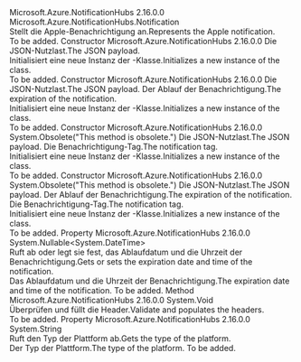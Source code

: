 <Type Name="AppleNotification" FullName="Microsoft.Azure.NotificationHubs.AppleNotification">
  <TypeSignature Language="C#" Value="public sealed class AppleNotification : Microsoft.Azure.NotificationHubs.Notification" />
  <TypeSignature Language="ILAsm" Value=".class public auto ansi sealed beforefieldinit AppleNotification extends Microsoft.Azure.NotificationHubs.Notification" />
  <TypeSignature Language="DocId" Value="T:Microsoft.Azure.NotificationHubs.AppleNotification" />
  <TypeSignature Language="VB.NET" Value="Public NotInheritable Class AppleNotification&#xA;Inherits Notification" />
  <TypeSignature Language="F#" Value="type AppleNotification = class&#xA;    inherit Notification" />
  <AssemblyInfo>
    <AssemblyName>Microsoft.Azure.NotificationHubs</AssemblyName>
    <AssemblyVersion>2.16.0.0</AssemblyVersion>
  </AssemblyInfo>
  <Base>
    <BaseTypeName>Microsoft.Azure.NotificationHubs.Notification</BaseTypeName>
  </Base>
  <Interfaces></Interfaces>
  <Docs>
    <summary><span data-ttu-id="6bba3-101">Stellt die Apple-Benachrichtigung an.</span><span class="sxs-lookup"><span data-stu-id="6bba3-101">Represents the Apple notification.</span></span></summary>
    <remarks>To be added.</remarks>
  </Docs>
  <Members>
    <Member MemberName=".ctor">
      <MemberSignature Language="C#" Value="public AppleNotification (string jsonPayload);" />
      <MemberSignature Language="ILAsm" Value=".method public hidebysig specialname rtspecialname instance void .ctor(string jsonPayload) cil managed" />
      <MemberSignature Language="DocId" Value="M:Microsoft.Azure.NotificationHubs.AppleNotification.#ctor(System.String)" />
      <MemberSignature Language="VB.NET" Value="Public Sub New (jsonPayload As String)" />
      <MemberSignature Language="F#" Value="new Microsoft.Azure.NotificationHubs.AppleNotification : string -&gt; Microsoft.Azure.NotificationHubs.AppleNotification" Usage="new Microsoft.Azure.NotificationHubs.AppleNotification jsonPayload" />
      <MemberType>Constructor</MemberType>
      <AssemblyInfo>
        <AssemblyName>Microsoft.Azure.NotificationHubs</AssemblyName>
        <AssemblyVersion>2.16.0.0</AssemblyVersion>
      </AssemblyInfo>
      <Parameters>
        <Parameter Name="jsonPayload" Type="System.String" />
      </Parameters>
      <Docs>
        <param name="jsonPayload"><span data-ttu-id="6bba3-102">Die JSON-Nutzlast.</span><span class="sxs-lookup"><span data-stu-id="6bba3-102">The JSON payload.</span></span></param>
        <summary><span data-ttu-id="6bba3-103">Initialisiert eine neue Instanz der <see cref="T:Microsoft.Azure.NotificationHubs.AppleNotification" />-Klasse.</span><span class="sxs-lookup"><span data-stu-id="6bba3-103">Initializes a new instance of the <see cref="T:Microsoft.Azure.NotificationHubs.AppleNotification" /> class.</span></span></summary>
        <remarks>To be added.</remarks>
      </Docs>
    </Member>
    <Member MemberName=".ctor">
      <MemberSignature Language="C#" Value="public AppleNotification (string jsonPayload, Nullable&lt;DateTime&gt; expiry);" />
      <MemberSignature Language="ILAsm" Value=".method public hidebysig specialname rtspecialname instance void .ctor(string jsonPayload, valuetype System.Nullable`1&lt;valuetype System.DateTime&gt; expiry) cil managed" />
      <MemberSignature Language="DocId" Value="M:Microsoft.Azure.NotificationHubs.AppleNotification.#ctor(System.String,System.Nullable{System.DateTime})" />
      <MemberSignature Language="VB.NET" Value="Public Sub New (jsonPayload As String, expiry As Nullable(Of DateTime))" />
      <MemberSignature Language="F#" Value="new Microsoft.Azure.NotificationHubs.AppleNotification : string * Nullable&lt;DateTime&gt; -&gt; Microsoft.Azure.NotificationHubs.AppleNotification" Usage="new Microsoft.Azure.NotificationHubs.AppleNotification (jsonPayload, expiry)" />
      <MemberType>Constructor</MemberType>
      <AssemblyInfo>
        <AssemblyName>Microsoft.Azure.NotificationHubs</AssemblyName>
        <AssemblyVersion>2.16.0.0</AssemblyVersion>
      </AssemblyInfo>
      <Parameters>
        <Parameter Name="jsonPayload" Type="System.String" />
        <Parameter Name="expiry" Type="System.Nullable&lt;System.DateTime&gt;" />
      </Parameters>
      <Docs>
        <param name="jsonPayload"><span data-ttu-id="6bba3-104">Die JSON-Nutzlast.</span><span class="sxs-lookup"><span data-stu-id="6bba3-104">The JSON payload.</span></span></param>
        <param name="expiry"><span data-ttu-id="6bba3-105">Der Ablauf der Benachrichtigung.</span><span class="sxs-lookup"><span data-stu-id="6bba3-105">The expiration of the notification.</span></span></param>
        <summary><span data-ttu-id="6bba3-106">Initialisiert eine neue Instanz der <see cref="T:Microsoft.Azure.NotificationHubs.AppleNotification" />-Klasse.</span><span class="sxs-lookup"><span data-stu-id="6bba3-106">Initializes a new instance of the <see cref="T:Microsoft.Azure.NotificationHubs.AppleNotification" /> class.</span></span></summary>
        <remarks>To be added.</remarks>
      </Docs>
    </Member>
    <Member MemberName=".ctor">
      <MemberSignature Language="C#" Value="public AppleNotification (string jsonPayload, string tag);" />
      <MemberSignature Language="ILAsm" Value=".method public hidebysig specialname rtspecialname instance void .ctor(string jsonPayload, string tag) cil managed" />
      <MemberSignature Language="DocId" Value="M:Microsoft.Azure.NotificationHubs.AppleNotification.#ctor(System.String,System.String)" />
      <MemberSignature Language="VB.NET" Value="Public Sub New (jsonPayload As String, tag As String)" />
      <MemberSignature Language="F#" Value="new Microsoft.Azure.NotificationHubs.AppleNotification : string * string -&gt; Microsoft.Azure.NotificationHubs.AppleNotification" Usage="new Microsoft.Azure.NotificationHubs.AppleNotification (jsonPayload, tag)" />
      <MemberType>Constructor</MemberType>
      <AssemblyInfo>
        <AssemblyName>Microsoft.Azure.NotificationHubs</AssemblyName>
        <AssemblyVersion>2.16.0.0</AssemblyVersion>
      </AssemblyInfo>
      <Attributes>
        <Attribute>
          <AttributeName>System.Obsolete("This method is obsolete.")</AttributeName>
        </Attribute>
      </Attributes>
      <Parameters>
        <Parameter Name="jsonPayload" Type="System.String" />
        <Parameter Name="tag" Type="System.String" />
      </Parameters>
      <Docs>
        <param name="jsonPayload"><span data-ttu-id="6bba3-107">Die JSON-Nutzlast.</span><span class="sxs-lookup"><span data-stu-id="6bba3-107">The JSON payload.</span></span></param>
        <param name="tag"><span data-ttu-id="6bba3-108">Die Benachrichtigung-Tag.</span><span class="sxs-lookup"><span data-stu-id="6bba3-108">The notification tag.</span></span></param>
        <summary><span data-ttu-id="6bba3-109">Initialisiert eine neue Instanz der <see cref="T:Microsoft.Azure.NotificationHubs.AppleNotification" />-Klasse.</span><span class="sxs-lookup"><span data-stu-id="6bba3-109">Initializes a new instance of the <see cref="T:Microsoft.Azure.NotificationHubs.AppleNotification" /> class.</span></span></summary>
        <remarks>To be added.</remarks>
      </Docs>
    </Member>
    <Member MemberName=".ctor">
      <MemberSignature Language="C#" Value="public AppleNotification (string jsonPayload, Nullable&lt;DateTime&gt; expiry, string tag);" />
      <MemberSignature Language="ILAsm" Value=".method public hidebysig specialname rtspecialname instance void .ctor(string jsonPayload, valuetype System.Nullable`1&lt;valuetype System.DateTime&gt; expiry, string tag) cil managed" />
      <MemberSignature Language="DocId" Value="M:Microsoft.Azure.NotificationHubs.AppleNotification.#ctor(System.String,System.Nullable{System.DateTime},System.String)" />
      <MemberSignature Language="VB.NET" Value="Public Sub New (jsonPayload As String, expiry As Nullable(Of DateTime), tag As String)" />
      <MemberSignature Language="F#" Value="new Microsoft.Azure.NotificationHubs.AppleNotification : string * Nullable&lt;DateTime&gt; * string -&gt; Microsoft.Azure.NotificationHubs.AppleNotification" Usage="new Microsoft.Azure.NotificationHubs.AppleNotification (jsonPayload, expiry, tag)" />
      <MemberType>Constructor</MemberType>
      <AssemblyInfo>
        <AssemblyName>Microsoft.Azure.NotificationHubs</AssemblyName>
        <AssemblyVersion>2.16.0.0</AssemblyVersion>
      </AssemblyInfo>
      <Attributes>
        <Attribute>
          <AttributeName>System.Obsolete("This method is obsolete.")</AttributeName>
        </Attribute>
      </Attributes>
      <Parameters>
        <Parameter Name="jsonPayload" Type="System.String" />
        <Parameter Name="expiry" Type="System.Nullable&lt;System.DateTime&gt;" />
        <Parameter Name="tag" Type="System.String" />
      </Parameters>
      <Docs>
        <param name="jsonPayload"><span data-ttu-id="6bba3-110">Die JSON-Nutzlast.</span><span class="sxs-lookup"><span data-stu-id="6bba3-110">The JSON payload.</span></span></param>
        <param name="expiry"><span data-ttu-id="6bba3-111">Der Ablauf der Benachrichtigung.</span><span class="sxs-lookup"><span data-stu-id="6bba3-111">The expiration of the notification.</span></span></param>
        <param name="tag"><span data-ttu-id="6bba3-112">Die Benachrichtigung-Tag.</span><span class="sxs-lookup"><span data-stu-id="6bba3-112">The notification tag.</span></span></param>
        <summary><span data-ttu-id="6bba3-113">Initialisiert eine neue Instanz der <see cref="T:Microsoft.Azure.NotificationHubs.AppleNotification" />-Klasse.</span><span class="sxs-lookup"><span data-stu-id="6bba3-113">Initializes a new instance of the <see cref="T:Microsoft.Azure.NotificationHubs.AppleNotification" /> class.</span></span></summary>
        <remarks>To be added.</remarks>
      </Docs>
    </Member>
    <Member MemberName="Expiry">
      <MemberSignature Language="C#" Value="public Nullable&lt;DateTime&gt; Expiry { get; set; }" />
      <MemberSignature Language="ILAsm" Value=".property instance valuetype System.Nullable`1&lt;valuetype System.DateTime&gt; Expiry" />
      <MemberSignature Language="DocId" Value="P:Microsoft.Azure.NotificationHubs.AppleNotification.Expiry" />
      <MemberSignature Language="VB.NET" Value="Public Property Expiry As Nullable(Of DateTime)" />
      <MemberSignature Language="F#" Value="member this.Expiry : Nullable&lt;DateTime&gt; with get, set" Usage="Microsoft.Azure.NotificationHubs.AppleNotification.Expiry" />
      <MemberType>Property</MemberType>
      <AssemblyInfo>
        <AssemblyName>Microsoft.Azure.NotificationHubs</AssemblyName>
        <AssemblyVersion>2.16.0.0</AssemblyVersion>
      </AssemblyInfo>
      <ReturnValue>
        <ReturnType>System.Nullable&lt;System.DateTime&gt;</ReturnType>
      </ReturnValue>
      <Docs>
        <summary><span data-ttu-id="6bba3-114">Ruft ab oder legt sie fest, das Ablaufdatum und die Uhrzeit der Benachrichtigung.</span><span class="sxs-lookup"><span data-stu-id="6bba3-114">Gets or sets the expiration date and time of the notification.</span></span></summary>
        <value><span data-ttu-id="6bba3-115">Das Ablaufdatum und die Uhrzeit der Benachrichtigung.</span><span class="sxs-lookup"><span data-stu-id="6bba3-115">The expiration date and time of the notification.</span></span></value>
        <remarks>To be added.</remarks>
      </Docs>
    </Member>
    <Member MemberName="OnValidateAndPopulateHeaders">
      <MemberSignature Language="C#" Value="protected override void OnValidateAndPopulateHeaders ();" />
      <MemberSignature Language="ILAsm" Value=".method familyhidebysig virtual instance void OnValidateAndPopulateHeaders() cil managed" />
      <MemberSignature Language="DocId" Value="M:Microsoft.Azure.NotificationHubs.AppleNotification.OnValidateAndPopulateHeaders" />
      <MemberSignature Language="VB.NET" Value="Protected Overrides Sub OnValidateAndPopulateHeaders ()" />
      <MemberSignature Language="F#" Value="override this.OnValidateAndPopulateHeaders : unit -&gt; unit" Usage="appleNotification.OnValidateAndPopulateHeaders " />
      <MemberType>Method</MemberType>
      <AssemblyInfo>
        <AssemblyName>Microsoft.Azure.NotificationHubs</AssemblyName>
        <AssemblyVersion>2.16.0.0</AssemblyVersion>
      </AssemblyInfo>
      <ReturnValue>
        <ReturnType>System.Void</ReturnType>
      </ReturnValue>
      <Parameters />
      <Docs>
        <summary>
            <span data-ttu-id="6bba3-116">Überprüfen und füllt die Header.</span><span class="sxs-lookup"><span data-stu-id="6bba3-116">Validate and populates the headers.</span></span>
            </summary>
        <remarks>To be added.</remarks>
      </Docs>
    </Member>
    <Member MemberName="PlatformType">
      <MemberSignature Language="C#" Value="protected override string PlatformType { get; }" />
      <MemberSignature Language="ILAsm" Value=".property instance string PlatformType" />
      <MemberSignature Language="DocId" Value="P:Microsoft.Azure.NotificationHubs.AppleNotification.PlatformType" />
      <MemberSignature Language="VB.NET" Value="Protected Overrides ReadOnly Property PlatformType As String" />
      <MemberSignature Language="F#" Value="member this.PlatformType : string" Usage="Microsoft.Azure.NotificationHubs.AppleNotification.PlatformType" />
      <MemberType>Property</MemberType>
      <AssemblyInfo>
        <AssemblyName>Microsoft.Azure.NotificationHubs</AssemblyName>
        <AssemblyVersion>2.16.0.0</AssemblyVersion>
      </AssemblyInfo>
      <ReturnValue>
        <ReturnType>System.String</ReturnType>
      </ReturnValue>
      <Docs>
        <summary>
            <span data-ttu-id="6bba3-117">Ruft den Typ der Plattform ab.</span><span class="sxs-lookup"><span data-stu-id="6bba3-117">Gets the type of the platform.</span></span>
            </summary>
        <value>
            <span data-ttu-id="6bba3-118">Der Typ der Plattform.</span><span class="sxs-lookup"><span data-stu-id="6bba3-118">The type of the platform.</span></span>
            </value>
        <remarks>To be added.</remarks>
      </Docs>
    </Member>
  </Members>
</Type>